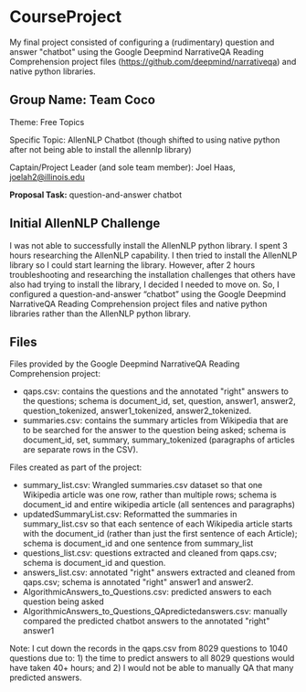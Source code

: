 # CourseProject

My final project consisted of configuring a (rudimentary) question and answer "chatbot" using the Google Deepmind NarrativeQA Reading Comprehension project files (https://github.com/deepmind/narrativeqa) and native python libraries. 


## Group Name: Team Coco

Theme: Free Topics

Specific Topic: AllenNLP Chatbot (though shifted to using native python after not being able to install the allennlp library)

Captain/Project Leader (and sole team member): Joel Haas, joelah2@illinois.edu

**Proposal Task:** question-and-answer chatbot


## Initial AllenNLP Challenge

I was not able to successfully install the AllenNLP python library.  I spent 3 hours researching the AllenNLP capability.  I then tried to install the AllenNLP library so I could start learning the library.  However, after 2 hours troubleshooting and researching the installation challenges that others have also had trying to install the library, I decided I needed to move on.  So, I configured a question-and-answer “chatbot” using the Google Deepmind NarrativeQA Reading Comprehension project files and native python libraries rather than the AllenNLP python library.

## Files

Files provided by the Google Deepmind NarrativeQA Reading Comprehension project:
* qaps.csv: contains the questions and the annotated "right" answers to the questions; schema is document_id, set, question, answer1, answer2, question_tokenized, answer1_tokenized, answer2_tokenized.
* summaries.csv: contains the summary articles from Wikipedia that are to be searched for the answer to the question being asked; schema is document_id, set, summary, summary_tokenized (paragraphs of articles are separate rows in the CSV).

Files created as part of the project:
* summary_list.csv: Wrangled summaries.csv dataset so that one Wikipedia article was one row, rather than multiple rows; schema is document_id and entire wikipedia article (all sentences and paragraphs) 
* updatedSummaryList.csv: Reformatted the summaries in summary_list.csv so that each sentence of each Wikipedia article starts with the document_id (rather than just the first sentence of each Article); schema is document_id and one sentence from summary_list
* questions_list.csv: questions extracted and cleaned from qaps.csv; schema is document_id and question.
* answers_list.csv: annotated "right" answers extracted and cleaned from qaps.csv; schema is annotated "right" answer1 and answer2.
* AlgorithmicAnswers_to_Questions.csv: predicted answers to each question being asked
* AlgorithmicAnswers_to_Questions_QApredictedanswers.csv: manually compared the predicted chatbot answers to the annotated "right" answer1

Note: I cut down the records in the qaps.csv from 8029 questions to 1040 questions due to: 1) the time to predict answers to all 8029 questions would have taken 40+ hours; and 2) I would not be able to manually QA that many predicted answers. 



